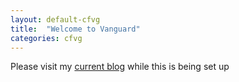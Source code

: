 ```yaml
---
layout: default-cfvg
title:  "Welcome to Vanguard"
categories: cfvg
---
```


Please visit my [current blog](http://bramptonbooster.wordpress.com) while this is being set up
